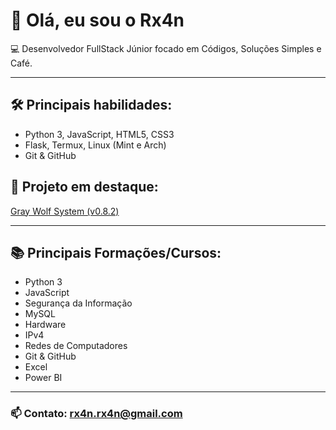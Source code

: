 # 👋 Olá, eu sou o Rx4n

💻 Desenvolvedor FullStack Júnior focado em Códigos, Soluções Simples e Café.

---

## 🛠️ Principais habilidades:
- Python 3, JavaScript, HTML5, CSS3
- Flask, Termux, Linux (Mint e Arch)
- Git & GitHub

## 🚀 Projeto em destaque:
[Gray Wolf System (v0.8.2)](https://github.com/Rian-Batista-Rx4n/web-files-manager-graywolfsystem)

---

## 📚 Principais Formações/Cursos:
- Python 3
- JavaScript
- Segurança da Informação
- MySQL
- Hardware
- IPv4
- Redes de Computadores
- Git & GitHub
- Excel
- Power BI

---

### 📫 Contato: rx4n.rx4n@gmail.com
